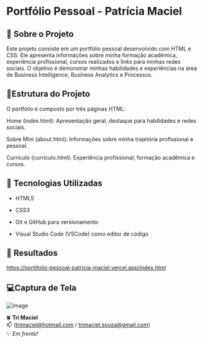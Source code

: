 ﻿# Portfólio Pessoal - Patrícia Maciel

## 📒 Sobre o Projeto

Este projeto consiste em um portfólio pessoal desenvolvido com HTML e CSS. Ele apresenta informações sobre minha formação acadêmica, experiência profissional, cursos realizados e links para minhas redes sociais. O objetivo é demonstrar minhas habilidades e experiências na área de Business Intelligence, Business Analytics e Processos.

## 📜Estrutura do Projeto

O portfólio é composto por três páginas HTML:

Home (index.html): Apresentação geral, destaque para habilidades e redes sociais.

Sobre Mim (about.html): Informações sobre minha trajetória profissional e pessoal.

Currículo (curriculo.html): Experiência profissional, formação acadêmica e cursos.

## 🤖 Tecnologias Utilizadas

* HTML5

* CSS3

* Git e GitHub para versionamento

* Visual Studio Code (VSCode) como editor de código

## 🚀 Resultados

https://portifolio-pessoal-patricia-maciel.vercel.app/index.html

## 💻Captura de Tela

![image](https://github.com/user-attachments/assets/6faa7146-c569-43d2-895b-b6865a7b22b8)


🍀 **Tri Maciel**  
📫 (trimaciel@hotmail.com / trimaciel.souza@gmail.com)  
✨ *Em frente!* 
